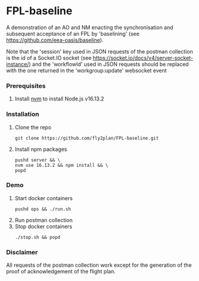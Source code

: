 # FPL-baseline

A demonstration of an AO and NM enacting the synchronisation and subsequent acceptance of an FPL by 'baselining' (see https://github.com/eea-oasis/baseline).

Note that the 'session' key used in JSON requests of the postman collection is the id of a Socket.IO socket (see https://socket.io/docs/v4/server-socket-instance/) and the 'workflowId' used in JSON requests should be replaced with the one returned in the 'workgroup:update' websocket event

### Prerequisites
1. Install [nvm](https://github.com/nvm-sh/nvm) to install Node.js v16.13.2

### Installation
1. Clone the repo
   ```
   git clone https://github.com/fly2plan/FPL-baseline.git
   ```
2. Install npm packages
   ```
   pushd server && \
   nvm use 16.13.2 && npm install && \
   popd
   ```
### Demo
1. Start docker containers
   ```
   pushd ops && ./run.sh
   ```
2. Run postman collection
3. Stop docker containers
   ```
   ./stop.sh && popd
   ```

### Disclaimer
All requests of the postman collection work except for the generation of the proof of acknowledgement of the flight plan.
